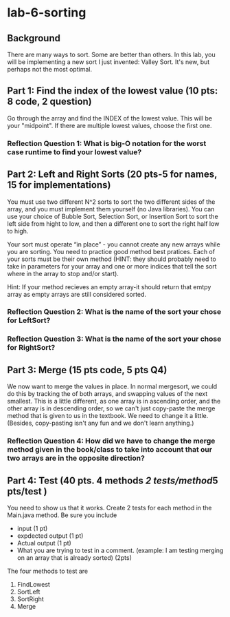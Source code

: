 # lab-6-sorting

## Background
There are many ways to sort. Some are better than others. In this lab, you will be implementing a new sort I just invented: Valley Sort. It's new, but perhaps not the most optimal.

## Part 1: Find the index of the lowest value  (10 pts: 8 code, 2 question)
Go through the array and find the INDEX of the lowest value. This will be your "midpoint".  If there are multiple lowest values, choose the first one. 

### Reflection Question 1: What is big-O notation for the worst case runtime to find your lowest value?

## Part 2: Left and Right Sorts (20 pts-5 for names, 15 for implementations)
You must use two different N^2 sorts to sort the two different sides of the array, and you must
implement them yourself (no Java libraries). You can use your choice of Bubble Sort,
Selection Sort, or Insertion Sort to sort the left side from hight to low, and then a different one to sort
the right half low to high.

Your sort must operate “in place” - you cannot create any new arrays while you are sorting.
You need to practice good method best pratices. Each of your sorts must be their own
method (HINT: they should probably need to take in parameters for your array and one or more indices that tell
the sort where in the array to stop and/or start). 

Hint: If your method recieves an empty array-it should return that emtpy array as empty arrays are still considered sorted. 

### Reflection Question 2: What is the name of the sort your chose for LeftSort? 

### Reflection Question 3: What is the name of the sort your chose for RightSort?

## Part 3: Merge (15 pts code, 5 pts Q4)
We now want to merge the values in place. In normal mergesort, we could do this by tracking the of both arrays, and swapping values of the next smallest. This is a little different, as one array is in ascending order, and the other array is in descending order, so we can't just copy-paste the merge method that is given to us in the textbook. We need to change it a little. (Besides, copy-pasting isn't any fun and we don't learn anything.)

### Reflection Question 4: How did we have to change the merge method given in the book/class to take into account that our two arrays are in the opposite direction?

## Part 4: Test (40 pts. 4 methods *2 tests/method*5 pts/test )

You need to show us that it works. Create 2 tests for each method in the Main.java method. Be sure you include
* input (1 pt)
* expdected output (1 pt)
* Actual output (1 pt)
* What you are trying to test in a comment. (example: I am testing merging on an array that is already sorted) (2pts) 

The four methods to test are

1) FindLowest
2) SortLeft
3) SortRight
4) Merge
